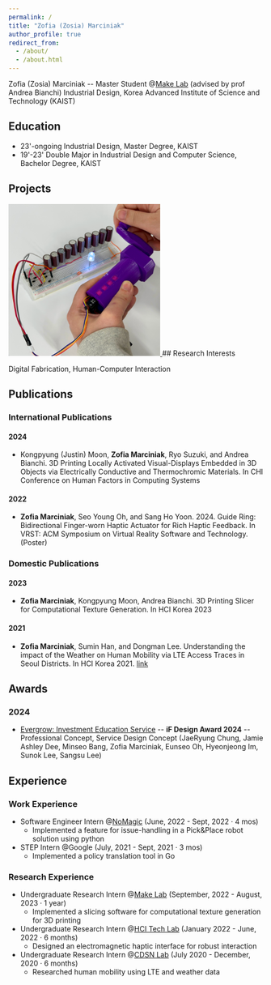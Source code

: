 ```yaml
---
permalink: /
title: "Zofia (Zosia) Marciniak"
author_profile: true
redirect_from: 
  - /about/
  - /about.html
---
```


Zofia (Zosia) Marciniak -- Master Student @[Make Lab](https://make.kaist.ac.kr/) (advised by prof Andrea Bianchi)
Industrial Design, Korea Advanced Institute of Science and Technology (KAIST)


## Education

*   23'-ongoing Industrial Design, Master Degree, KAIST
*   19'-23' Double Major in Industrial Design and Computer Science, Bachelor Degree, KAIST

## Projects
<a href="https://zosia-hci.github.io/publication/2024-thermopixels">
  <img src="images/thermopixels.png" alt="ThermoPixels" width="300" >
</a>
## Research Interests

Digital Fabrication, Human-Computer Interaction

## Publications

### International Publications

#### 2024
- Kongpyung (Justin) Moon, **Zofia Marciniak**, Ryo Suzuki, and Andrea Bianchi. 3D Printing Locally Activated Visual-Displays Embedded in 3D Objects via Electrically Conductive and Thermochromic Materials. In CHI Conference on Human Factors in Computing Systems 

#### 2022
- **Zofia Marciniak**, Seo Young Oh, and Sang Ho Yoon. 2024. Guide Ring: Bidirectional Finger-worn Haptic Actuator for Rich Haptic Feedback. In VRST: ACM Symposium on Virtual Reality Software and Technology. (Poster)


### Domestic Publications

#### 2023
- **Zofia Marciniak**, Kongpyung Moon, Andrea Bianchi. 3D Printing Slicer for Computational Texture Generation. In HCI Korea 2023

#### 2021
- **Zofia Marciniak**, Sumin Han, and Dongman Lee. Understanding the impact of the Weather on Human Mobility via LTE Access Traces in Seoul Districts. In HCI Korea 2021. [link](https://www.dbpia.co.kr/journal/articleDetail?nodeId=NODE10530300)

## Awards

### 2024

- [Evergrow: Investment Education Service](https://ifdesign.com/en/winner-ranking/project/evergrow-investment-education-service/618273) -- **iF Design Award 2024** -- Professional Concept, Service Design Concept (JaeRyung Chung, Jamie Ashley Dee, Minseo Bang, Zofia Marciniak, Eunseo Oh, Hyeonjeong Im, Sunok Lee, Sangsu Lee)

## Experience

### Work Experience
- Software Engineer Intern @[NoMagic](https://nomagic.ai/) (June, 2022 - Sept, 2022 · 4 mos) 
    - Implemented a feature for issue-handling in a Pick&Place robot solution using python
- STEP Intern @Google (July, 2021 - Sept, 2021 · 3 mos)
    - Implemented a policy translation tool in Go

### Research Experience
- Undergraduate Research Intern @[Make Lab](https://make.kaist.ac.kr/) (September, 2022 - August, 2023 · 1 year)
  - Implemented a slicing software for computational texture generation for 3D printing
- Undergraduate Research Intern @[HCI Tech Lab](https://hcitech.org/) (January 2022 - June, 2022 · 6 months)
  - Designed an electromagnetic haptic interface for robust interaction
- Undergraduate Research Intern @[CDSN Lab](http://cds.kaist.ac.kr/) (July 2020 - December, 2020 · 6 months)
  - Researched human mobility using LTE and weather data